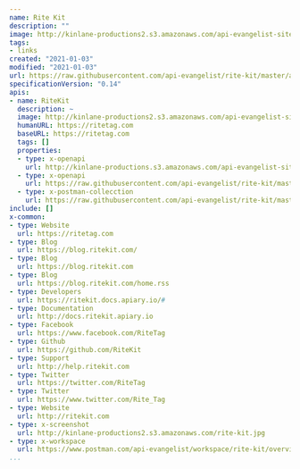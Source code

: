 ```yaml
---
name: Rite Kit
description: ""
image: http://kinlane-productions2.s3.amazonaws.com/api-evangelist-site/company/logos/ritekit-logo.png
tags:
- links
created: "2021-01-03"
modified: "2021-01-03"
url: https://raw.githubusercontent.com/api-evangelist/rite-kit/master/apis.json
specificationVersion: "0.14"
apis:
- name: RiteKit
  description: ~
  image: http://kinlane-productions2.s3.amazonaws.com/api-evangelist-site/company/logos/ritekit-logo.png
  humanURL: https://ritetag.com
  baseURL: https://ritetag.com
  tags: []
  properties:
  - type: x-openapi
    url: http://kinlane-productions.s3.amazonaws.com/api-evangelist-site/company/openapis/ritekit.json
  - type: x-openapi
    url: https://raw.githubusercontent.com/api-evangelist/rite-kit/master/ritekit-openapi.json
  - type: x-postman-collecction
    url: https://raw.githubusercontent.com/api-evangelist/rite-kit/master/ritekit-postman-collection.json
include: []
x-common:
- type: Website
  url: https://ritetag.com
- type: Blog
  url: https://blog.ritekit.com/
- type: Blog
  url: https://blog.ritekit.com
- type: Blog
  url: https://blog.ritekit.com/home.rss
- type: Developers
  url: https://ritekit.docs.apiary.io/#
- type: Documentation
  url: http://docs.ritekit.apiary.io
- type: Facebook
  url: https://www.facebook.com/RiteTag
- type: Github
  url: https://github.com/RiteKit
- type: Support
  url: http://help.ritekit.com
- type: Twitter
  url: https://twitter.com/RiteTag
- type: Twitter
  url: https://www.twitter.com/Rite_Tag
- type: Website
  url: http://ritekit.com
- type: x-screenshot
  url: http://kinlane-productions2.s3.amazonaws.com/rite-kit.jpg
- type: x-workspace
  url: https://www.postman.com/api-evangelist/workspace/rite-kit/overview
...
```

